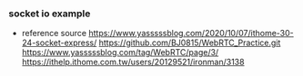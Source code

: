 ### socket io example

- reference source
https://www.yasssssblog.com/2020/10/07/ithome-30-24-socket-express/
https://github.com/BJ0815/WebRTC_Practice.git
https://www.yasssssblog.com/tag/WebRTC/page/3/
https://ithelp.ithome.com.tw/users/20129521/ironman/3138
